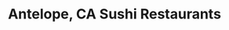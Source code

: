 ---
layout: city
title: Antelope, CA Sushi Restaurants
permalink: /california/antelope/
stateAbbr: CA
stateName: California
cityName: Antelope
---